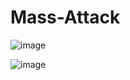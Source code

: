 # Mass-Attack
![image](https://github.com/MazankaQQW/Mass-Attack/assets/132459202/20268568-1c82-4e55-a89d-e682666dd854)

![image](https://github.com/MazankaQQW/Mass-Attack/assets/132459202/010eb645-a698-4068-8371-c57623dceb74)
